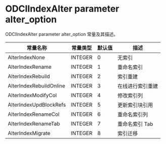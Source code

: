ODCIIndexAlter parameter alter_option 
==========================================================

ODCIIndexAlter parameter alter_option 常量及其描述。


|          常量名称           |  常量类型   | 默认值 |    描述     |
|-------------------------|---------|-----|-----------|
| AlterIndexNone          | INTEGER | 0   | 无索引       |
| AlterIndexRename        | INTEGER | 1   | 重命名索引     |
| AlterIndexRebuild       | INTEGER | 2   | 索引重建      |
| AlterIndexRebuildOnline | INTEGER | 3   | 在线进行索引重建  |
| AlterIndexModifyCol     | INTEGER | 4   | 修改索引列     |
| AlterIndexUpdBlockRefs  | INTEGER | 5   | 更新索引块引用   |
| AlterIndexRenameCol     | INTEGER | 6   | 重命名索引列    |
| AlterIndexRenameTab     | INTEGER | 7   | 重命名索引 Tab |
| AlterIndexMigrate       | INTEGER | 8   | 索引迁移      |



